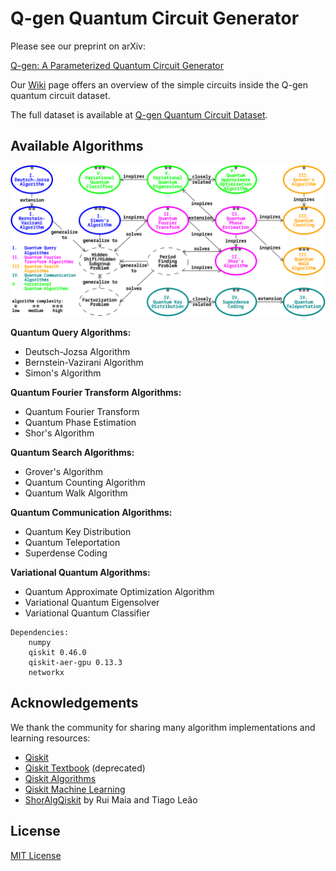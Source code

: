 
# Q-gen Quantum Circuit Generator

Please see our preprint on arXiv:  

[Q-gen: A Parameterized Quantum Circuit Generator](https://arxiv.org/abs/2407.18697)

Our [Wiki](https://github.com/yikaimao/Q_gen/wiki) page offers an overview of the simple circuits inside the Q-gen quantum circuit dataset. 

The full dataset is available at [Q-gen Quantum Circuit Dataset](https://www.kaggle.com/datasets/ykmaoykmao/q-gen-quantum-circuit-dataset).

## Available Algorithms

![algorithms overview](images/alg_system.png)

**Quantum Query Algorithms:**  
 - Deutsch-Jozsa Algorithm  
 - Bernstein-Vazirani Algorithm  
 - Simon's Algorithm

**Quantum Fourier Transform Algorithms:**  
 - Quantum Fourier Transform  
 - Quantum Phase Estimation  
 - Shor's Algorithm

**Quantum Search Algorithms:**  
 - Grover's Algorithm  
 - Quantum Counting Algorithm  
 - Quantum Walk Algorithm  

**Quantum Communication Algorithms:**  
 - Quantum Key Distribution  
 - Quantum Teleportation  
 - Superdense Coding  

**Variational Quantum Algorithms:**  
 - Quantum Approximate Optimization Algorithm  
 - Variational Quantum Eigensolver  
 - Variational Quantum Classifier

```
Dependencies:
    numpy
    qiskit 0.46.0
    qiskit-aer-gpu 0.13.3
    networkx
```

## Acknowledgements

We thank the community for sharing many algorithm implementations and learning resources:

 - [Qiskit](https://github.com/Qiskit/qiskit)
 - [Qiskit Textbook](https://github.com/Qiskit/textbook) (deprecated)
 - [Qiskit Algorithms](https://github.com/qiskit-community/qiskit-algorithms)
 - [Qiskit Machine Learning](https://github.com/qiskit-community/qiskit-machine-learning)
 - [ShorAlgQiskit](https://github.com/ttlion/ShorAlgQiskit) by Rui Maia and Tiago Leão

## License

[MIT License](LICENSE.txt)
